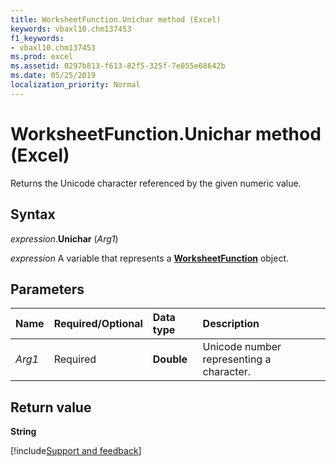 ```yaml
---
title: WorksheetFunction.Unichar method (Excel)
keywords: vbaxl10.chm137453
f1_keywords:
- vbaxl10.chm137453
ms.prod: excel
ms.assetid: 0297b813-f613-82f5-325f-7e055e68642b
ms.date: 05/25/2019
localization_priority: Normal
---
```



# WorksheetFunction.Unichar method (Excel)

Returns the Unicode character referenced by the given numeric value.


## Syntax

_expression_.**Unichar** (_Arg1_)

_expression_ A variable that represents a **[WorksheetFunction](Excel.WorksheetFunction.md)** object.


## Parameters

|Name|Required/Optional|Data type|Description|
|:-----|:-----|:-----|:-----|
| _Arg1_|Required|**Double**|Unicode number representing a character.|

## Return value

**String**




[!include[Support and feedback](~/includes/feedback-boilerplate.md)]